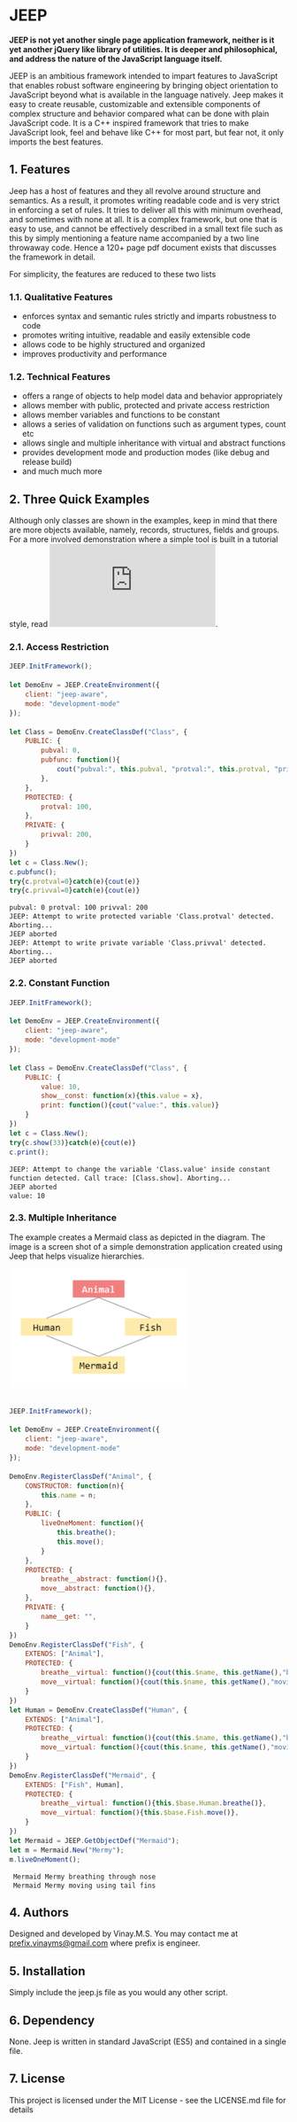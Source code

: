 # JEEP

**JEEP is not yet another single page application framework, neither is it yet another jQuery like library of utilities. It is deeper and philosophical, and address the nature of the JavaScript language itself.**

JEEP is an ambitious framework intended to impart features to JavaScript that enables robust software engineering by bringing object orientation to JavaScript beyond what is available in the language natively. Jeep makes it easy to create reusable, customizable and extensible components of complex structure and behavior compared what can be done with plain JavaScript code. It is a C++ inspired framework that tries to make JavaScript look, feel and behave like C++ for most part, but fear not, it only imports the best features. 

## 1. Features

Jeep has a host of features and they all revolve around structure and semantics. As a result, it promotes writing readable code and is very strict in enforcing a set of rules. It tries to deliver all this with minimum overhead, and sometimes with none at all. It is a complex framework, but one that is easy to use, and cannot be effectively described in a small text file such as this by simply mentioning a feature name accompanied by a two line throwaway code. Hence a 120+ page pdf document exists that discusses the framework in detail.

For simplicity, the features are reduced to these two lists

### 1.1. Qualitative Features
- enforces syntax and semantic rules strictly and imparts robustness to code
- promotes writing intuitive, readable and easily extensible code
- allows code to be highly structured and organized
- improves productivity and performance

### 1.2. Technical Features
- offers a range of objects to help model data and behavior appropriately
- allows member with public, protected and private access restriction
- allows member variables and functions to be constant
- allows a series of validation on functions such as argument types, count etc
- allows single and multiple inheritance with virtual and abstract functions
- provides development mode and production modes (like debug and release build)
- and much much more

## 2. Three Quick Examples

Although only classes are shown in the examples, keep in mind that there are more objects available, namely, records, structures, fields and groups.  For a more involved demonstration where a simple tool is built in a tutorial style, read ![this](https://github.com/vinayms2017/JEEP2018/blob/master/demo.md).

### 2.1. Access Restriction

``` javascript
JEEP.InitFramework();

let DemoEnv = JEEP.CreateEnvironment({
    client: "jeep-aware", 
    mode: "development-mode"
});

let Class = DemoEnv.CreateClassDef("Class", {
    PUBLIC: {
        pubval: 0,
        pubfunc: function(){
            cout("pubval:", this.pubval, "protval:", this.protval, "privval:", this.privval)
        },
    },
    PROTECTED: {
        protval: 100,
    },
    PRIVATE: {
        privval: 200,
    }
})
let c = Class.New();
c.pubfunc();
try{c.protval=0}catch(e){cout(e)}
try{c.privval=0}catch(e){cout(e)}
```

```
pubval: 0 protval: 100 privval: 200 
JEEP: Attempt to write protected variable 'Class.protval' detected. Aborting... 
JEEP aborted 
JEEP: Attempt to write private variable 'Class.privval' detected. Aborting... 
JEEP aborted
```

### 2.2. Constant Function

``` javascript
JEEP.InitFramework();

let DemoEnv = JEEP.CreateEnvironment({
    client: "jeep-aware", 
    mode: "development-mode"
});

let Class = DemoEnv.CreateClassDef("Class", {
    PUBLIC: { 
        value: 10,
        show__const: function(x){this.value = x},
        print: function(){cout("value:", this.value)}
    }
})
let c = Class.New();
try{c.show(33)}catch(e){cout(e)}
c.print();
```

```
JEEP: Attempt to change the variable 'Class.value' inside constant function detected. Call trace: [Class.show]. Aborting... 
JEEP aborted
value: 10
```

### 2.3. Multiple Inheritance

The example creates a Mermaid class as depicted in the diagram. The image is a screen shot of a simple demonstration application created using Jeep that helps visualize hierarchies.

![](https://github.com/vinayms2017/JEEP/blob/master/mermaiddemo.jpg)

``` javascript

JEEP.InitFramework();

let DemoEnv = JEEP.CreateEnvironment({
    client: "jeep-aware", 
    mode: "development-mode"
});

DemoEnv.RegisterClassDef("Animal", {
    CONSTRUCTOR: function(n){
        this.name = n;
    },
    PUBLIC: {
        liveOneMoment: function(){
            this.breathe();
            this.move();
        }
    },
    PROTECTED: {
        breathe__abstract: function(){},
        move__abstract: function(){},
    },
    PRIVATE: {
        name__get: "",
    }
})
DemoEnv.RegisterClassDef("Fish", {
    EXTENDS: ["Animal"],
    PROTECTED: {
        breathe__virtual: function(){cout(this.$name, this.getName(),"breathing through gills")},
        move__virtual: function(){cout(this.$name, this.getName(),"moving using tail fins")},
    }
})
let Human = DemoEnv.CreateClassDef("Human", {
    EXTENDS: ["Animal"],
    PROTECTED: {
        breathe__virtual: function(){cout(this.$name, this.getName(),"breathing through nose")},
        move__virtual: function(){cout(this.$name, this.getName(),"moving by walking")},
    }
})
DemoEnv.RegisterClassDef("Mermaid", {
    EXTENDS: ["Fish", Human],
    PROTECTED: {
        breathe__virtual: function(){this.$base.Human.breathe()},
        move__virtual: function(){this.$base.Fish.move()},
    }
})
let Mermaid = JEEP.GetObjectDef("Mermaid");
let m = Mermaid.New("Mermy");
m.liveOneMoment();
```

```
 Mermaid Mermy breathing through nose 
 Mermaid Mermy moving using tail fins
```

## 4. Authors

Designed and developed by Vinay.M.S. You may contact me at prefix.vinayms@gmail.com where prefix is engineer.

## 5. Installation

Simply include the jeep.js file as you would any other script.

## 6. Dependency

None. Jeep is written in standard JavaScript (ES5) and contained in a single file.

## 7. License

This project is licensed under the MIT License - see the LICENSE.md file for details
